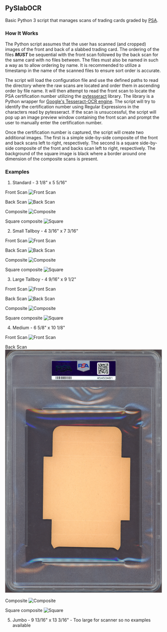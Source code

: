 ## PySlabOCR

Basic Python 3 script that manages scans of trading cards graded by [PSA](https://www.psacard.com).

### How It Works

The Python script assumes that the user has scanned (and cropped) images of the front and back of a slabbed trading card. The ordering of the files ***MUST*** be sequential with the front scan followed by the back scan for the same card with no files between. The files must also be named in such a way as to allow ordering by name. It is recommended to utilize a timestamp in the name of the scanned files to ensure sort order is accurate.

The script will load the configuration file and use the defined paths to read the directory where the raw scans are located and order them in ascending order by file name. It will then attempt to read the front scan to locate the PSA certification number utilizing the [pytesseract](https://github.com/madmaze/pytesseract) library. The library is a Python wrapper for [Google's Tesseract-OCR engine](https://github.com/tesseract-ocr/tesseract). The script will try to identify the certification number using Regular Expressions in the characters read by pytesseract. If the scan is unsuccessful, the script will pop up an image preview window containing the front scan and prompt the user to manually enter the certification number.

Once the certification number is captured, the script will create two additional images. The first is a simple side-by-side composite of the front and back scans left to right, respectively. The second is a square side-by-side composite of the front and backs scan left to right, respectively. The background of the square image is black where a border around one dimension of the composite scans is present.

### Examples
1. Standard - 3 1/8" x 5 5/16"

Front Scan
![Front Scan](https://github.com/dad2cl3/PySlabOCR/blob/master/samples/standard/25015763-1-Front.png)

Back Scan
![Back Scan](https://github.com/dad2cl3/PySlabOCR/blob/master/samples/standard/25015763-2-Back.png)

Composite
![Composite](https://github.com/dad2cl3/PySlabOCR/blob/master/samples/standard/25015763-3-Composite.png)

Square composite
![Square](https://github.com/dad2cl3/PySlabOCR/blob/master/samples/standard/25015763-4-Square.png)

2. Small Tallboy - 4 3/16" x 7 3/16"

Front Scan
![Front Scan](https://github.com/dad2cl3/PySlabOCR/blob/master/samples/tallboy-small/44235825-1-Front.png)

Back Scan
![Back Scan](https://github.com/dad2cl3/PySlabOCR/blob/master/samples/tallboy-small/44235825-2-Back.png)

Composite
![Composite](https://github.com/dad2cl3/PySlabOCR/blob/master/samples/tallboy-small/44235825-3-Composite.png)

Square composite
![Square](https://github.com/dad2cl3/PySlabOCR/blob/master/samples/tallboy-small/44235825-4-Square.png)

3. Large Tallboy - 4 9/16" x 9 1/2"

Front Scan
![Front Scan](https://github.com/dad2cl3/PySlabOCR/blob/master/samples/tallboy-large/21152460-1-Front.png)

Back Scan
![Back Scan](https://github.com/dad2cl3/PySlabOCR/blob/master/samples/tallboy-large/21152460-2-Back.png)

Composite
![Composite](https://github.com/dad2cl3/PySlabOCR/blob/master/samples/tallboy-large/21152460-3-Composite.png)

Square composite
![Square](https://github.com/dad2cl3/PySlabOCR/blob/master/samples/tallboy-large/21152460-4-Square.png)

4. Medium - 6 5/8" x 10 1/8"

Front Scan
![Front Scan](https://github.com/dad2cl3/PySlabOCR/blob/master/samples/medium/45450481-1-Front.png)

Back Scan
![Back Scan](https://github.com/dad2cl3/PySlabOCR/blob/master/samples/medium/45450481-2-Back.png)

Composite
![Composite](https://github.com/dad2cl3/PySlabOCR/blob/master/samples/medium/45450481-3-Composite.png)

Square composite
![Square](https://github.com/dad2cl3/PySlabOCR/blob/master/samples/medium/45450481-4-Square.png)

5. Jumbo - 9 13/16" x 13 3/16" - Too large for scanner so no examples available
